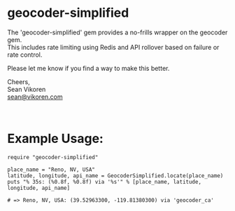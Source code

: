 geocoder-simplified
===================

The 'geocoder-simplified' gem provides a no-frills wrapper on the geocoder gem.  
This includes rate limiting using Redis and API rollover based on failure or rate control.  

Please let me know if you find a way to make this better.

Cheers,  
Sean Vikoren  
<sean@vikoren.com>

<br />

Example Usage:
==============

	require "geocoder-simplified"

	place_name = "Reno, NV, USA"
	latitude, longitude, api_name = GeocoderSimplified.locate(place_name)
	puts "% 35s: (%0.8f, %0.8f) via '%s'" % [place_name, latitude, longitude, api_name]

	# => Reno, NV, USA: (39.52963300, -119.81380300) via 'geocoder_ca'












